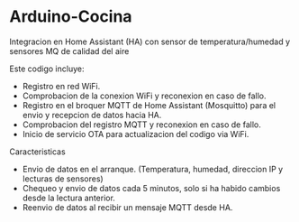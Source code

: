 # Arduino-Cocina
Integracion en Home Assistant (HA) con sensor de temperatura/humedad y sensores MQ de calidad del aire

Este codigo incluye:
- Registro en red WiFi.
- Comprobacion de la conexion WiFi y reconexion en caso de fallo.
- Registro en el broquer MQTT de Home Assistant (Mosquitto) para el envio y recepcion de datos hacia HA.
- Comprobacion del registro MQTT y reconexion en caso de fallo.
- Inicio de servicio OTA para actualizacion del codigo via WiFi.

Caracteristicas
- Envio de datos en el arranque. (Temperatura, humedad, direccion IP y lecturas de sensores)
- Chequeo y envio de datos cada 5 minutos, solo si ha habido cambios desde la lectura anterior.
- Reenvio de datos al recibir un mensaje MQTT desde HA.
